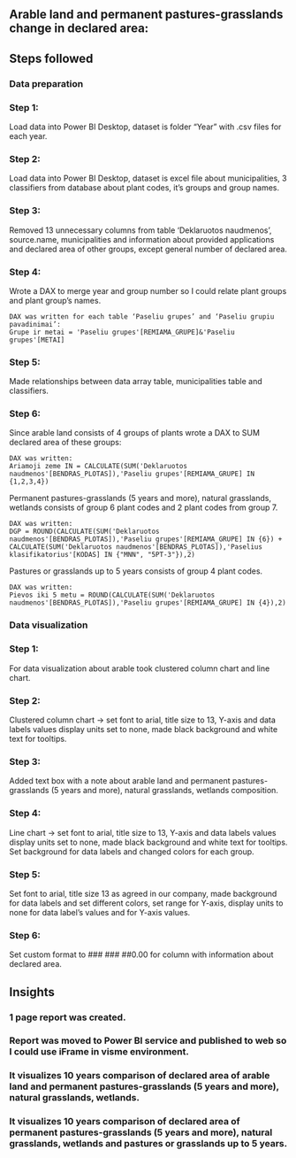 ## Arable land and permanent pastures-grasslands change in declared area:

## Steps followed

### Data preparation

### Step 1:

 Load data into Power BI Desktop, dataset is folder “Year” with .csv files for each year.

### Step 2:

 Load data into Power BI Desktop, dataset is excel file about municipalities, 3 classifiers from database about plant codes, it’s groups and group names.

### Step 3:

 Removed 13 unnecessary columns from table ‘Deklaruotos naudmenos’, source.name, municipalities and information about provided applications and declared area of other groups, except general number of declared area.

### Step 4:

 Wrote a DAX to merge year and group number so I could relate plant groups and plant group’s names.

	DAX was written for each table ‘Paseliu grupes’ and ‘Paseliu grupiu pavadinimai’:
    Grupe ir metai = 'Paseliu grupes'[REMIAMA_GRUPE]&'Paseliu grupes'[METAI]

### Step 5: 

Made relationships between data array table, municipalities table and classifiers.

### Step 6:

 Since arable land consists of 4 groups of plants wrote a DAX to SUM declared area of these groups:

	DAX was written:
    Ariamoji zeme IN = CALCULATE(SUM('Deklaruotos naudmenos'[BENDRAS_PLOTAS]),'Paseliu grupes'[REMIAMA_GRUPE] IN {1,2,3,4})

Permanent pastures-grasslands (5 years and more), natural grasslands, wetlands consists of group 6 plant codes and 2 plant codes from group 7.

	DAX was written:
    DGP = ROUND(CALCULATE(SUM('Deklaruotos naudmenos'[BENDRAS_PLOTAS]),'Paseliu grupes'[REMIAMA_GRUPE] IN {6}) + CALCULATE(SUM('Deklaruotos naudmenos'[BENDRAS_PLOTAS]),'Paselius klasifikatorius'[KODAS] IN {"MNN", "5PT-3"}),2)

Pastures or grasslands up to 5 years consists of group 4 plant codes.

	DAX was written:
    Pievos iki 5 metu = ROUND(CALCULATE(SUM('Deklaruotos naudmenos'[BENDRAS_PLOTAS]),'Paseliu grupes'[REMIAMA_GRUPE] IN {4}),2)

### Data visualization

### Step 1: 

For data visualization about arable took clustered column chart and line chart. 

### Step 2: 

Clustered column chart -> set font to arial, title size to 13, Y-axis and data labels values display units set to none, made black background and white text for tooltips.

### Step 3: 

Added text box with a note about arable land and permanent pastures-grasslands (5 years and more), natural grasslands, wetlands composition.

### Step 4:

 Line chart -> set font to arial, title size to 13, Y-axis and data labels values display units set to none, made black background and white text for tooltips. Set background for data labels and changed colors for each group.

### Step 5: 

Set font to arial, title size 13 as agreed in our company, made background for data labels and set different colors, set range for Y-axis, display units to none for data label’s values and for Y-axis values.

### Step 6:

 Set custom format to ### ### ##0.00 for column with information about declared area.

## Insights

### 1 page report was created. 

### Report was moved to Power BI service and published to web so I could use iFrame in visme environment. 

### It visualizes 10 years comparison of declared area of arable land and permanent pastures-grasslands (5 years and more), natural grasslands, wetlands.

### It visualizes 10 years comparison of declared area of permanent pastures-grasslands (5 years and more), natural grasslands, wetlands and pastures or grasslands up to 5 years.


